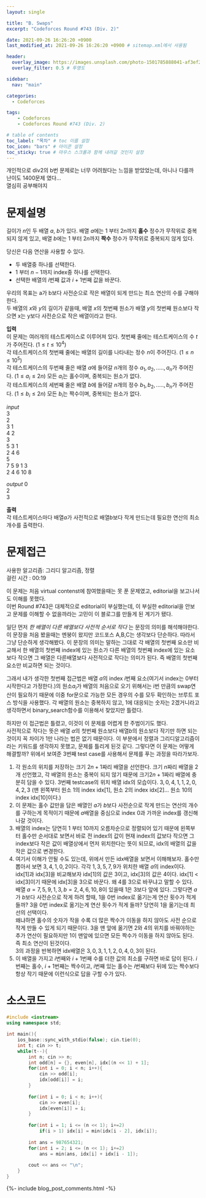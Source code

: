 ```yaml
---
layout: single

title: "B. Swaps"
excerpt: "Codeforces Round #743 (Div. 2)"

date: 2021-09-26 16:26:20 +0900
last_modified_at: 2021-09-26 16:26:20 +0900 # sitemap.xml에서 사용됨

header:
  overlay_image: https://images.unsplash.com/photo-1501785888041-af3ef285b470?ixlib=rb-1.2.1&ixid=eyJhcHBfaWQiOjEyMDd9&auto=format&fit=crop&w=1350&q=80
  overlay_filter: 0.5 # 투명도

sidebar:
  nav: "main"

categories: 
  - Codeforces

tags: 
    - Codeforces
    - Codeforces Round #743 (Div. 2)

# table of contents
toc_label: "목차" # toc 이름 설정
toc_icon: "bars" # 아이콘 설정
toc_sticky: true # 마우스 스크롤과 함께 내려갈 것인지 설정
---  
```


개인적으로 div2의 b번 문제로는 너무 어려웠다는 느낌을 받았었는데, 아니나 다를까 난이도 1400문제 였다...<br>
열심히 공부해야지<br>
# 문제설명<br>
길이가 $n$인 두 배열 $a$, $b$가 있다. 배열 $a$에는 $1$ 부터 $2n$까지 __홀수__ 정수가 무작위로 중복되지 않게 있고, 배열 $b$에는 $1$ 부터 $2n$까지 __짝수__ 정수가 무작위로 중복되지 않게 있다.<br>

당신은 다음 연산을 사용할 수 있다.
  * 두 배열중 하나를 선택한다.
  * $1$ 부터 $n - 1$까지 index중 하나를 선택한다.
  * 선택한 배열의 $i$번째 값과 $i+1$번째 값을 바꾼다.

우리의 목표는 a가 b보다 사전순으로 작은 배열이 되게 만드는 최소 연산의 수를 구해야한다.<br> 
두 배열의 $x$와 $y$의 길이가 같을때, 배열 $x$의 첫번째 원소가 배열 $y$의 첫번째 원소보다 작으면 x는 y보다 사전순으로 작은 배열이라고 한다.  

__입력__<br>
이 문제는 여러개의 테스트케이스로 이루어져 있다. 첫번째 줄에는 테스트케이스의 수 $t$가 주어진다. $(1 \le t \le 10^{4})$<br>
각 테스트케이스의 첫번째 줄에는 배열의 길이를 나타내는 정수 $n$이 주어진다. $(1 \le n \le 10^{5})$<br>
각 테스트케이스의 두번째 줄은 배열 $a$에 들어갈 $n$개의 정수 $a_1, a_2, ....., a_n$가 주어진다. $(1 \le a_i \le 2n)$ 모든 $a_i$는 홀수이며, 중복되는 원소가 없다.<br>
각 테스트케이스의 세번째 줄은 배열 $b$에 들어갈 $n$개의 정수 $b_1, b_2, ....., b_n$가 주어진다. $(1 \le b_i \le 2n)$ 모든 $b_i$는 짝수이며, 중복되는 원소가 없다.<br>

_input_  
3  
2  
3 1  
4 2  
3  
5 3 1  
2 4 6  
5  
7 5 9 1 3  
2 4 6 10 8  

_output_
0  
2  
3  


__출력__<br>
각 테스트케이스마다 배열$a$가 사전적으로 배열$b$보다 작게 만드는데 필요한 연산의 최소 개수를 출력한다.<br>

# 문제접근<br>
사용한 알고리즘: 그리디 알고리즘, 정렬  
걸린 시간 : 00:19  

이 문제는 처음 virtual contenst에 참여했을때는 못 푼 문제였고, editorial을 보고나서도 이해를 못했다.   
이번 Round #743은 대체적으로 editorial이 부실했는데, 이 부실한 editorial을 안보고 문제를 이해할 수 없을까라는 고민이 이 블로그를 만들게 된 계기가 됐다.  

일단 먼저 _한 배열이 다른 배열보다 사전적 순서로 작다_ 는 문장의 의미를 해석해야한다. 이 문장을 처음 봤을때는 멘붕이 왔지만 코드포스 A,B,C는 생각보다 단순하다. 따라서 그냥 단순하게 생각해봤다. 이 문장의 의미는 말하는 그대로 각 배열의 첫번째 요소만 비교해서 한 배열의 첫번째 index에 있는 원소가 다른 배열의 첫번째 index에 있는 요소보다 작으면 그 배열은 다른배열보다 사전적으로 작다는 의미가 된다. 즉 배열의 첫번째 요소만 비교하면 되는 것이다.  

그래서 내가 생각한 첫번째 접근법은 배열 $a$의 index $i$번째 요소(여기서 index는 $0$부터 시작한다고 가정한다.)의 원소$a_i$가 배열의 처음으로 오기 위해서는 i번 만큼의 swap연산이 필요하기 때문에 이중 for문으로 가능한 모든 경우의 수를 모두 확인하는 브루트 포스 방식을 사용했다. 각 배열의 원소는 중복하지 않고, $1$에 대응되는 숫자는 $2$겠거니라고 생각하면서 binary_search함수를 이용해서 찾았지만 틀렸다. 

하지만 이 접근법은 틀렸고, 이것이 이 문제를 어렵게 한 주범이기도 했다.   
사전적으로 작다는 뜻은 배열 $a$의 첫번째 원소보다 배열$b$의 원소보다 작기만 하면 되는 것이지 꼭 차이가 1만 나라는 법은 없기 때문이다. 이 부분에서 정렬과 그리디알고리즘이라는 키워드를 생각하지 못했고, 문제를 틀리게 된것 같다. 그렇다면 이 문제는 어떻게 해결할까? 위에서 보여준 3번째 test case를 사용해서 문제를 푸는 과정을 따라가보자.   

1. 각 원소의 위치를 저장하는 크기 $2n + 1$짜리 배열을 선언한다. 크기 $n$짜리 배열을 2개 선언했고, 각 배열의 원소는 중복이 되지 않기 때문에 크기$2n + 1$짜리 배열에 충분히 담을 수 있다. 3번째 testcase의 위치 배열 idx의 모습이다. $3, 0, 4, 1, 1, 2, 0, 4, 2, 3$ (맨 왼쪽부터 원소 1의 index idx[1], 원소 2의 index idx[2]... 원소 10의 index idx[10]이다.)
2. 이 문제는 홀수 값만을 담은 배열인 $a$가 $b$보다 사전순으로 작게 만드는 연산의 개수를 구하는게 목적이기 때문에 $a$배열을 중심으로 index 0과 가까운 index를 갱신해 나갈 것이다.
3. 배열의 index는 당연히 $1$ 부터 $10$까지 오름차순으로 정렬되어 있기 때문에 왼쪽부터 홀수만 순서대로 보면서 바로 전 index의 값이 현재 index의 값보다 작으면 그 index보다 작은 값이 배열상에서 먼저 위치한다는 뜻이 되므로, idx의 배열의 값을 작은 값으로 변경한다.
4. 여기서 이해가 안될 수도 있는데, 위에서 만든 idx배열을 보면서 이해해보자. 홀수만 뽑아서 보면 $3, 4, 1, 0, 2$이다. 각각 $1, 3, 5, 7, 9$가 위치한 배열 $a$의 index이다. idx[1]과 idx[3]을 비교해보자 idx[1]의 값은 3이고, idx[3]의 값은 4이다. idx[1] < idx[3]이기 때문에 idx[3]을 3으로 바꾼다. 왜 4를 3으로 바꾸냐고 말할 수 있다. <br> 배열 $a = {7, 5, 9, 1, 3}, b = {2, 4, 6, 10, 8}$이 있을때 $1$은 $3$보다 앞에 있다. 그렇다면 $a$가 $b$보다 사전순으로 작게 하려 할때, 1을 0번 index로 옮기는게 연산 횟수가 적게들까? 3을 0번 index로 옮기는게 연산 횟수가 적게 들까? 당연히 $1$을 옮기는데 최선의 선택이다. <br> 왜냐하면 홀수의 숫자가 작을 수록 더 많은 짝수가 이동을 하지 않아도 사전 순으로 작게 만들 수 있게 되기 때문이다. $3$을 맨 앞에 옮기면 $2$와 $4$의 위치를 바꿔야하는 추가 연산이 필요하지만 $1$이 맨앞에 있으면 모든 짝수가 이동을 하지 않아도 된다. 즉 최소 연산이 된것이다. <br>3의 과정을 반복하면 idx배열은 $3, 0, 3, 1, 1, 2, 0, 4, 0, 3$이 된다.
5. 이 배열을 가지고 $i$번째와 $i+1$번째 수를 더한 값의 최소를 구하면 바로 답이 된다. $i$번째는 홀수, $i+1$번째는 짝수이고, $i$번째 있는 홀수는 $i$번째보다 뒤에 있는 짝수보다 항상 작기 때문에 이런식으로 답을 구할 수가 있다.


# 소스코드<br>
```cpp
#include <iostream>
using namespace std;

int main(){
    ios_base::sync_with_stdio(false); cin.tie(0);
    int t; cin >> t;
    while(t--){
        int n; cin >> n;
        int odd[n] = {}, even[n], idx[(n << 1) + 1];
        for(int i = 0; i < n; i++){
            cin >> odd[i];
            idx[odd[i]] = i;
        }
        
        for(int i = 0; i < n; i++){
            cin >> even[i];
            idx[even[i]] = i;
        }
        
        for(int i = 1; i <= (n << 1); i+=2)
            if(i > 1) idx[i] = min(idx[i - 2], idx[i]);
            
        int ans = 987654321;
        for(int i = 2; i <= (n << 1); i+=2)
            ans = min(ans, idx[i] + idx[i - 1]);
        
        cout << ans << "\n";
    }
}
```  
{%- include blog_post_comments.html -%}
